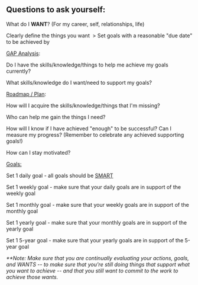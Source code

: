 
## Questions to ask yourself:

What do I **WANT**? (For my career, self, relationships, life)

Clearly define the things you want  &gt; Set goals with a reasonable "due date" to be achieved by



[GAP Analysis](https://en.wikipedia.org/wiki/Gap_analysis):

Do I have the skills/knowledge/things to help me achieve my goals currently?

What skills/knowledge do I want/need to support my goals?



[Roadmap / Plan](https://en.wikipedia.org/wiki/Plan):

How will I acquire the skills/knowledge/things that I'm missing?

Who can help me gain the things I need?

How will I know if I have achieved "enough" to be successful? Can I measure my progress? (Remember to celebrate any achieved supporting goals!)

How can I stay motivated?



[Goals:](https://en.wikipedia.org/wiki/Goal)

Set 1 daily goal - all goals should be [SMART](https://en.wikipedia.org/wiki/SMART_criteria)

Set 1 weekly goal - make sure that your daily goals are in support of the weekly goal

Set 1 monthly goal - make sure that your weekly goals are in support of the monthly goal

Set 1 yearly goal - make sure that your monthly goals are in support of the yearly goal

Set 1 5-year goal - make sure that your yearly goals are in support of the 5-year goal

*\*\*Note: Make sure that you are continually evaluating your actions, goals, and WANTS -- to make sure that you're still doing things that support what you want to achieve -- and that you still want to commit to the work to achieve those wants.*
